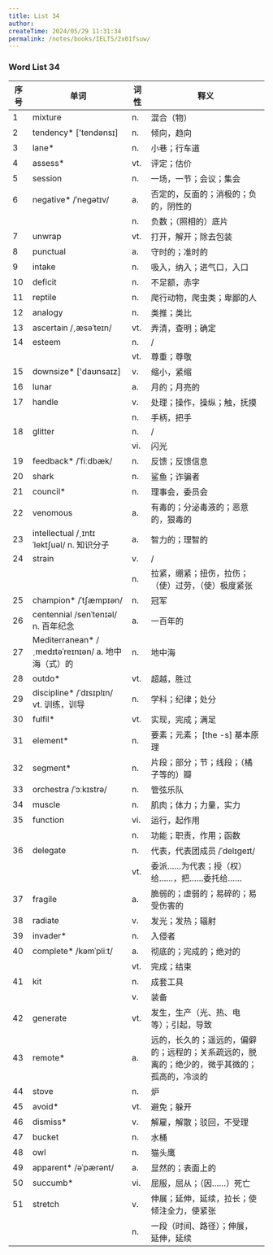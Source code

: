 ```yaml
---
title: List 34
author:
createTime: 2024/05/29 11:31:34
permalink: /notes/books/IELTS/2x01fsuw/
---
```



### Word List 34

| 序号 | 单词       | 词性    | 释义                                  |
|------|------------|---------|---------------------------------------|
| 1 | mixture | n. | 混合（物） |
| 2 | tendency* ['tendənsɪ] | n. | 倾向，趋向 |
| 3 | lane* | n. | 小巷；行车道 |
| 4 | assess* | vt. | 评定；估价 |
| 5 | session | n. | 一场，一节；会议；集会 |
| 6 | negative* /ˈnegətɪv/ | a. | 否定的，反面的；消极的；负的，阴性的 |
|      |            | n.   | 负数；（照相的）底片 |
| 7 | unwrap | vt. | 打开，解开；除去包装 |
| 8 | punctual | a. | 守时的；准时的 |
| 9 | intake | n. | 吸入，纳入；进气口，入口 |
| 10 | deficit | n. | 不足额，赤字 |
| 11 | reptile | n. | 爬行动物，爬虫类；卑鄙的人 |
| 12 | analogy | n. | 类推；类比 |
| 13 | ascertain /ˏæsəˈteɪn/ | vt. | 弄清，查明；确定 |
| 14 | esteem | n. | / |
|      |            | vt.   | 尊重；尊敬 |
| 15 | downsize* ['daʊnsaɪz] | v. | 缩小，紧缩 |
| 16 | lunar | a. | 月的；月亮的 |
| 17 | handle | v. | 处理；操作，操纵；触，抚摸 |
|      |            | n.   | 手柄，把手 |
| 18 | glitter | n. | / |
|      |            | vi.   | 闪光 |
| 19 | feedback* /ˈfiːdbæk/ | n. | 反馈；反馈信息 |
| 20 | shark | n. | 鲨鱼；诈骗者 |
| 21 | council* | n. | 理事会，委员会 |
| 22 | venomous | a. | 有毒的；分泌毒液的；恶意的，狠毒的 |
| 23 | intellectual /ˏɪntɪˈlektʃuəl/ n. 知识分子 | a. | 智力的；理智的 |
| 24 | strain | v. | / |
|      |            | n.   | 拉紧，绷紧；扭伤，拉伤；（使）过劳，（使）极度紧张 |
| 25 | champion* /ˈtʃæmpɪən/ | n. | 冠军 |
| 26 | centennial /senˈtenɪəl/ n. 百年纪念 | a. | 一百年的 |
| 27 | Mediterranean* /ˏmedɪtəˈreɪnɪən/ a. 地中海（式）的 | n. | 地中海 |
| 28 | outdo* | vt. | 超越，胜过 |
| 29 | discipline* /ˈdɪsɪplɪn/ vt. 训练，训导 | n. | 学科；纪律；处分 |
| 30 | fulfil* | vt. | 实现，完成；满足 |
| 31 | element* | n. | 要素；元素； [the -s] 基本原理 |
| 32 | segment* | n. | 片段；部分；节；线段；（橘子等的）瓣 |
| 33 | orchestra /ˈɔːkɪstrə/ | n. | 管弦乐队 |
| 34 | muscle | n. | 肌肉；体力；力量，实力 |
| 35 | function | vi. | 运行，起作用 |
|      |            | n.   | 功能；职责，作用；函数 |
| 36 | delegate | n. | 代表，代表团成员 /ˈdelɪgeɪt/ |
|      |            | vt.   | 委派……为代表；授（权）给……，把……委托给…… |
| 37 | fragile | a. | 脆弱的；虚弱的；易碎的；易受伤害的 |
| 38 | radiate | v. | 发光；发热；辐射 |
| 39 | invader* | n. | 入侵者 |
| 40 | complete* /kəmˈpliːt/ | a. | 彻底的；完成的；绝对的 |
|      |            | vt.   | 完成；结束 |
| 41 | kit | n. | 成套工具 |
|      |            | v.   | 装备 |
| 42 | generate | vt. | 发生，生产（光、热、电等）；引起，导致 |
| 43 | remote* | a. | 远的，长久的；遥远的，偏僻的；远程的；关系疏远的，脱离的；绝少的，微乎其微的；孤高的，冷淡的 |
| 44 | stove | n. | 炉 |
| 45 | avoid* | vt. | 避免；躲开 |
| 46 | dismiss* | v. | 解雇，解散；驳回，不受理 |
| 47 | bucket | n. | 水桶 |
| 48 | owl | n. | 猫头鹰 |
| 49 | apparent* /əˈpærənt/ | a. | 显然的；表面上的 |
| 50 | succumb* | vi. | 屈服，屈从；（因……）死亡 |
| 51 | stretch | v. | 伸展；延伸，延续，拉长；使倾注全力，使紧张 |
|      |            | n.   | 一段（时间、路径）；伸展，延伸，延续 |
